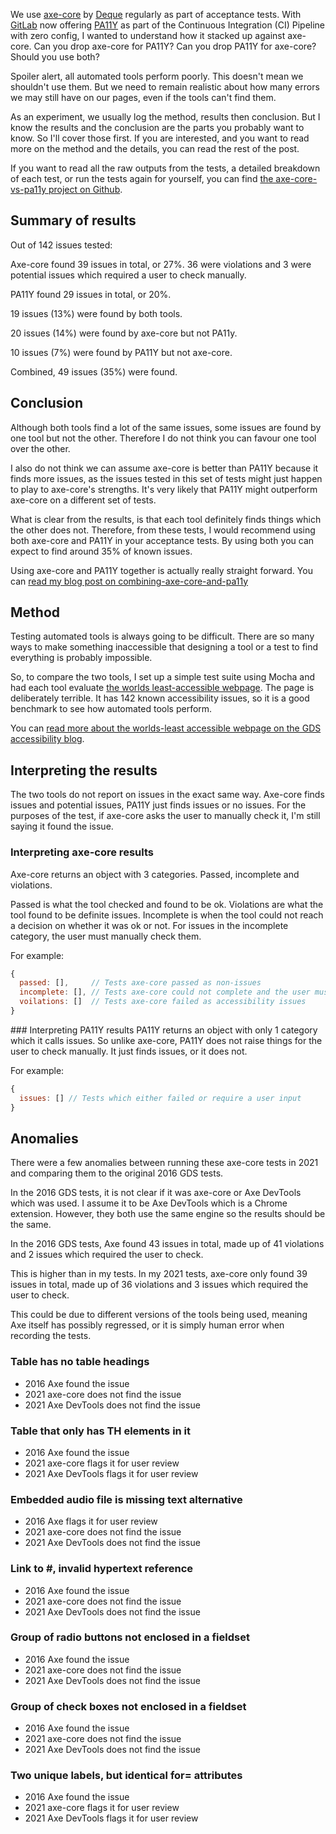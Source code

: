 We use [axe-core](https://www.npmjs.com/package/axe-core) by [Deque](https://www.deque.com/) regularly as part of acceptance tests. With [GitLab](https://docs.gitlab.com/ee/user/project/merge_requests/accessibility_testing.html) now offering [PA11Y](https://www.npmjs.com/package/pa11y) as part of the Continuous Integration (CI) Pipeline with zero config, I wanted to understand how it stacked up against axe-core. Can you drop axe-core for PA11Y? Can you drop PA11Y for axe-core? Should you use both?

Spoiler alert, all automated tools perform poorly. This doesn't mean we shouldn't use them. But we need to remain realistic about how many errors we may still have on our pages, even if the tools can't find them.

As an experiment, we usually log the method, results then conclusion. But I know the results and the conclusion are the parts you probably want to know. So I'll cover those first. If you are interested, and you want to read more on the method and the details, you can read the rest of the post.

If you want to read all the raw outputs from the tests, a detailed breakdown of each test, or run the tests again for yourself, you can find [the axe-core-vs-pa11y project on Github](https://github.com/abbott567/axe-core-vs-pa11y).

## Summary of results

Out of 142 issues tested:

Axe-core found 39 issues in total, or 27%. 36 were violations and 3 were potential issues which required a user to check manually.

PA11Y found 29 issues in total, or 20%.

19 issues (13%) were found by both tools. 

20 issues (14%) were found by axe-core but not PA11y.

10 issues (7%) were found by PA11Y but not axe-core.

Combined, 49 issues (35%) were found.

## Conclusion

Although both tools find a lot of the same issues, some issues are found by one tool but not the other. Therefore I do not think you can favour one tool over the other. 

I also do not think we can assume axe-core is better than PA11Y because it finds more issues, as the issues tested in this set of tests might just happen to play to axe-core's strengths. It's very likely that PA11Y might outperform axe-core on a different set of tests.

What is clear from the results, is that each tool definitely finds things which the other does not. Therefore, from these tests, I would recommend using both axe-core and PA11Y in your acceptance tests. By using both you can expect to find around 35% of known issues.

Using axe-core and PA11Y together is actually really straight forward. You can [read my blog post on combining-axe-core-and-pa11y](/blog/combining-axe-core-and-pa11y)

## Method

Testing automated tools is always going to be difficult. There are so many ways to make something inaccessible that designing a tool or a test to find everything is probably impossible. 

So, to compare the two tools, I set up a simple test suite using Mocha and had each tool evaluate [the worlds least-accessible webpage](https://alphagov.github.io/accessibility-tool-audit/test-cases.html). The page is deliberately terrible. It has 142 known accessibility issues, so it is a good benchmark to see how automated tools perform. 

You can [read more about the worlds-least accessible webpage on the GDS accessibility blog](https://accessibility.blog.gov.uk/2017/02/24/what-we-found-when-we-tested-tools-on-the-worlds-least-accessible-webpage/).

## Interpreting the results

The two tools do not report on issues in the exact same way. Axe-core finds issues and potential issues, PA11Y just finds issues or no issues. For the purposes of the test, if axe-core asks the user to manually check it, I'm still saying it found the issue.

### Interpreting axe-core results

Axe-core returns an object with 3 categories. Passed, incomplete and violations. 

Passed is what the tool checked and found to be ok. Violations are what the tool found to be definite issues. Incomplete is when the tool could not reach a decision on whether it was ok or not. For issues in the incomplete category, the user must manually check them.

For example:
```javascript
{
  passed: [],     // Tests axe-core passed as non-issues
  incomplete: [], // Tests axe-core could not complete and the user must check
  voilations: []  // Tests axe-core failed as accessibility issues
}
```

### Interpreting PA11Y results
PA11Y returns an object with only 1 category which it calls issues. So unlike axe-core, PA11Y does not raise things for the user to check manually. It just finds issues, or it does not.

For example:
```javascript
{
  issues: [] // Tests which either failed or require a user input
}
```

## Anomalies

There were a few anomalies between running these axe-core tests in 2021 and comparing them to the original 2016 GDS tests.

In the 2016 GDS tests, it is not clear if it was axe-core or Axe DevTools which was used. I assume it to be Axe DevTools which is a Chrome extension. However, they both use the same engine so the results should be the same. 

In the 2016 GDS tests, Axe found 43 issues in total, made up of 41 violations and 2 issues which required the user to check. 

This is higher than in my tests. In my 2021 tests, axe-core only found 39 issues in total, made up of 36 violations and 3 issues which required the user to check.

This could be due to different versions of the tools being used, meaning Axe itself has possibly regressed, or it is simply human error when recording the tests.

### Table has no table headings 
- 2016 Axe found the issue
- 2021 axe-core does not find the issue
- 2021 Axe DevTools does not find the issue

### Table that only has TH elements in it
- 2016 Axe found the issue
- 2021 axe-core flags it for user review
- 2021 Axe DevTools flags it for user review

### Embedded audio file is missing text alternative
- 2016 Axe flags it for user review
- 2021 axe-core does not find the issue
- 2021 Axe DevTools does not find the issue

### Link to #, invalid hypertext reference
- 2016 Axe found the issue
- 2021 axe-core does not find the issue
- 2021 Axe DevTools does not find the issue

### Group of radio buttons not enclosed in a fieldset
- 2016 Axe found the issue
- 2021 axe-core does not find the issue
- 2021 Axe DevTools does not find the issue

### Group of check boxes not enclosed in a fieldset
- 2016 Axe found the issue
- 2021 axe-core does not find the issue
- 2021 Axe DevTools does not find the issue

### Two unique labels, but identical for= attributes
- 2016 Axe found the issue
- 2021 axe-core flags it for user review
- 2021 Axe DevTools flags it for user review
